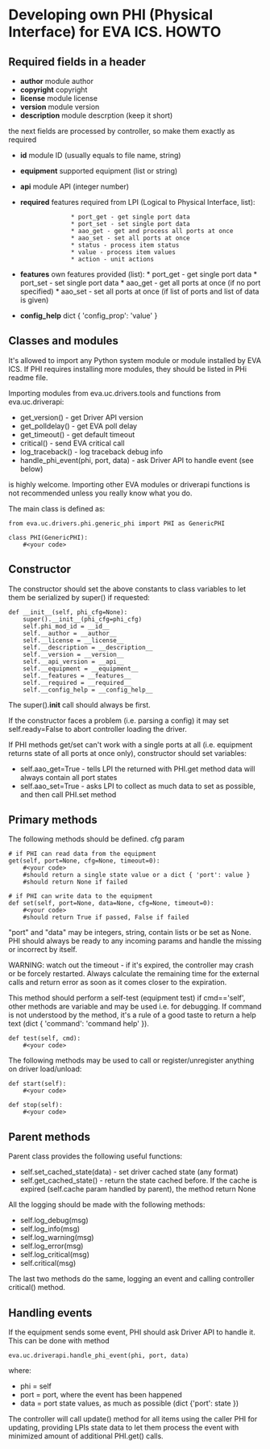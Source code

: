 Developing own PHI (Physical Interface) for EVA ICS. HOWTO
==========================================================

Required fields in a header
---------------------------

* __author__        module author
* __copyright__     copyright
* __license__       module license
* __version__       module version
* __description__   module descrption (keep it short)

the next fields are processed by controller, so make them exactly as required

* __id__            module ID (usually equals to file name, string)
* __equipment__     supported equipment (list or string)
* __api__           module API (integer number)

* __required__      features required from LPI (Logical to Physical Interface,
                    list):

                    * port_get - get single port data
                    * port_set - set single port data
                    * aao_get - get and process all ports at once
                    * aao_set - set all ports at once
                    * status - process item status
                    * value - process item values
                    * action - unit actions

* __features__      own features provided (list):
                    * port_get - get single port data
                    * port_set - set single port data
                    * aao_get - get all ports at once (if no port specified)
                    * aao_set - set all ports at once (if list of ports and
                                list of data is given)

* __config_help__   dict { 'config_prop': 'value' }

Classes and modules
-------------------

It's allowed to import any Python system module or module installed by EVA ICS.
If PHI requires installing more modules, they should be listed in PHi readme
file.

Importing modules from eva.uc.drivers.tools and functions from eva.uc.driverapi:

* get_version() - get Driver API version
* get_polldelay() - get EVA poll delay
* get_timeout() - get default timeout
* critical() - send EVA critical call
* log_traceback() - log traceback debug info
* handle_phi_event(phi, port, data) - ask Driver API to handle event (see below)

is highly welcome. Importing other EVA modules or driverapi functions is not
recommended unless you really know what you do.

The main class is defined as:

    from eva.uc.drivers.phi.generic_phi import PHI as GenericPHI

    class PHI(GenericPHI):
        #<your code>

Constructor
-----------

The constructor should set the above constants to class variables to let them
be serialized by super() if requested:

    def __init__(self, phi_cfg=None):
        super().__init__(phi_cfg=phi_cfg)
        self.phi_mod_id = __id__
        self.__author = __author__
        self.__license = __license__
        self.__description = __description__
        self.__version = __version__
        self.__api_version = __api__
        self.__equipment = __equipment__
        self.__features = __features__
        self.__required = __required__
        self.__config_help = __config_help__

The super().__init__ call should always be first.

If the constructor faces a problem (i.e. parsing a config) it may set
self.ready=False to abort controller loading the driver.

If PHI methods get/set can't work with a single ports at all (i.e. equipment
returns state of all ports at once only), constructor should set variables:

* self.aao_get=True - tells LPI the returned with PHI.get method data will
  always contain all port states
* self.aao_set=True - asks LPI to collect as much data to set as possible, and
  then call PHI.set method

Primary methods
---------------

The following methods should be defined. cfg param

    # if PHI can read data from the equipment
    get(self, port=None, cfg=None, timeout=0):
        #<your code>
        #should return a single state value or a dict { 'port': value }
        #should return None if failed
    
    # if PHI can write data to the equipment
    def set(self, port=None, data=None, cfg=None, timeout=0):
        #<your code>
        #should return True if passed, False if failed

"port" and "data" may be integers, string, contain lists or be set as None. PHI
should always be ready to any incoming params and handle the missing or
incorrect by itself.

WARNING: watch out the timeout - if it's expired, the controller may crash or
be forcely restarted.  Always calculate the remaining time for the external
calls and return error as soon as it comes closer to the expiration.

This method should perform a self-test (equipment test) if cmd=='self', other
methods are variable and may be used i.e. for debugging. If command is not
understood by the method, it's a rule of a good taste to return a help text
(dict { 'command': 'command help' }).

    def test(self, cmd):
        #<your code>

The following methods may be used to call or register/unregister anything on
driver load/unload:

    def start(self):
        #<your code>

    def stop(self):
        #<your code>

Parent methods
--------------

Parent class provides the following useful functions:

* self.set_cached_state(data) - set driver cached state (any format)
* self.get_cached_state() - return the state cached before. If the cache is
  expired (self.cache param handled by parent), the method return None

All the logging should be made with the following methods:

* self.log_debug(msg)
* self.log_info(msg)
* self.log_warning(msg)
* self.log_error(msg)
* self.log_critical(msg)
* self.critical(msg)

The last two methods do the same, logging an event and calling controller
critical() method.

Handling events
---------------

If the equipment sends some event, PHI should ask Driver API to handle it. This
can be done with method

    eva.uc.driverapi.handle_phi_event(phi, port, data)

where:

* phi = self
* port = port, where the event has been happened
* data = port state values, as much as possible (dict {'port': state })

The controller will call update() method for all items using the caller PHI for
updating, providing LPIs state data to let them process the event with
minimized amount of additional PHI.get() calls.

